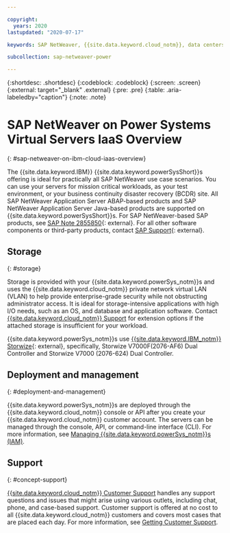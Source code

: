 ```yaml
---

copyright:
  years: 2020
lastupdated: "2020-07-17"

keywords: SAP NetWeaver, {{site.data.keyword.cloud_notm}}, data centers, {{site.data.keyword.powerSys_notm}}, deployment, VLANs, SAP Certified, database, {{site.data.keyword.powerSysShort}}

subcollection: sap-netweaver-power

---
```


{:shortdesc: .shortdesc}
{:codeblock: .codeblock}
{:screen: .screen}
{:external: target="_blank" .external}
{:pre: .pre}
{:table: .aria-labeledby="caption"}
{:note: .note}

# SAP NetWeaver on Power Systems Virtual Servers IaaS Overview
{: #sap-netweaver-on-ibm-cloud-iaas-overview}

The {{site.data.keyword.IBM}} {{site.data.keyword.powerSysShort}}s offering is ideal for practically all SAP NetWeaver use case scenarios. You can use your servers for mission critical workloads, as your test environment, or your business continuity disaster recovery (BCDR) site. All SAP NetWeaver Application Server ABAP-based products and SAP NetWeaver Application Server Java-based products are supported on {{site.data.keyword.powerSysShort}}s. For SAP NetWeaver-based SAP products, see [SAP Note 2855850](https://launchpad.support.sap.com/#/notes/2855850){: external}. For all other software components or third-party products, contact [SAP Support](https://support.sap.com/en/index.html){: external}.


## Storage
{: #storage}

Storage is provided with your {{site.data.keyword.powerSys_notm}}s and uses the {{site.data.keyword.cloud_notm}} private network virtual LAN (VLAN) to help provide enterprise-grade security while not obstructing administrator access. It is ideal for storage-intensive applications with high I/O needs, such as an OS, and database and application software. Contact [{{site.data.keyword.cloud_notm}} Support](/docs/get-support?topic=get-support-getting-customer-support#getting-customer-support) for extension options if the attached storage is insufficient for your workload.

{{site.data.keyword.powerSys_notm}}s use [{{site.data.keyword.IBM_notm}} Storwize](https://www.ibm.com/it-infrastructure/storage/storwize){: external}, specifically, Storwize  V7000F(2076-AF6) Dual Controller and Storwize V7000 (2076-624) Dual Controller.

## Deployment and management
{: #deployment-and-management}

{{site.data.keyword.powerSys_notm}}s are deployed through the {{site.data.keyword.cloud_notm}} console or API after you create your {{site.data.keyword.cloud_notm}} customer account. The servers can be managed through the console, API, or command-line interface (CLI). For more information, see [Managing {{site.data.keyword.powerSys_notm}}s (IAM)](/docs/power-iaas?topic=power-iaas-managing-resources-and-users).

## Support
{: #concept-support}

[{{site.data.keyword.cloud_notm}} Customer Support](/docs/get-support?topic=get-support-getting-customer-support#getting-customer-support) handles any support questions and issues that might arise using various outlets, including chat, phone, and case-based support. Customer support is offered at no cost to all {{site.data.keyword.cloud_notm}} customers and covers most cases that are placed each day. For more information, see [Getting Customer Support](/docs/get-support?topic=get-support-getting-customer-support#getting-customer-support).
